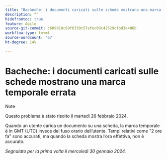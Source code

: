 ```yaml
---
title: "Bacheche: i documenti caricati sulle schede mostrano una marca temporale errata"
description: “”
hidefromtoc: true
feature: Agile
source-git-commit: c609910c69f6339c57afec09c42529cfbd3e486b
workflow-type: tm+mt
source-wordcount: '67'
ht-degree: 14%

---
```



# Bacheche: i documenti caricati sulle schede mostrano una marca temporale errata

>[!NOTE]
>
>Questo problema è stato risolto il martedì 26 febbraio 2024.

Quando un utente carica un documento su una scheda, la marca temporale è in GMT (UTC) invece del fuso orario dell’utente. Tempi relativi come &quot;2 ore fa&quot; sono accurati, ma quando la scheda mostra l’ora effettiva, non è accurato.

_Segnalato per la prima volta il mercoledì 30 gennaio 2024._
